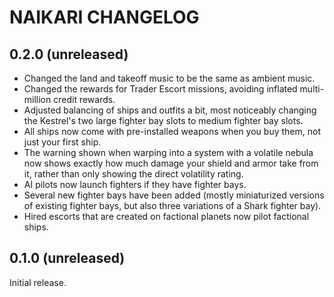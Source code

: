 # NAIKARI CHANGELOG

## 0.2.0 (unreleased)

* Changed the land and takeoff music to be the same as ambient music.
* Changed the rewards for Trader Escort missions, avoiding inflated
  multi-million credit rewards.
* Adjusted balancing of ships and outfits a bit, most noticeably
  changing the Kestrel's two large fighter bay slots to medium fighter
  bay slots.
* All ships now come with pre-installed weapons when you buy them, not
  just your first ship.
* The warning shown when warping into a system with a volatile nebula
  now shows exactly how much damage your shield and armor take from it,
  rather than only showing the direct volatility rating.
* AI pilots now launch fighters if they have fighter bays.
* Several new fighter bays have been added (mostly miniaturized versions
  of existing fighter bays, but also three variations of a Shark
  fighter bay).
* Hired escorts that are created on factional planets now pilot
  factional ships.

## 0.1.0 (unreleased)

Initial release.
